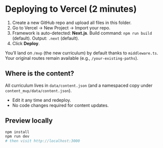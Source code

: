 # Deploying to Vercel (2 minutes)

1) Create a new GitHub repo and upload all files in this folder.
2) Go to Vercel → New Project → Import your repo.
3) Framework is auto-detected: **Next.js**. Build command: `npm run build` (default). Output: `.next` (default).
4) Click **Deploy**.

You’ll land on `/mvp` (the new curriculum) by default thanks to `middleware.ts`.
Your original routes remain available (e.g., `/your-existing-paths`).

## Where is the content?
All curriculum lives in `data/content.json` (and a namespaced copy under `content_mvp/data/content.json`).

- Edit it any time and redeploy.
- No code changes required for content updates.

## Preview locally
```bash
npm install
npm run dev
# then visit http://localhost:3000
```
